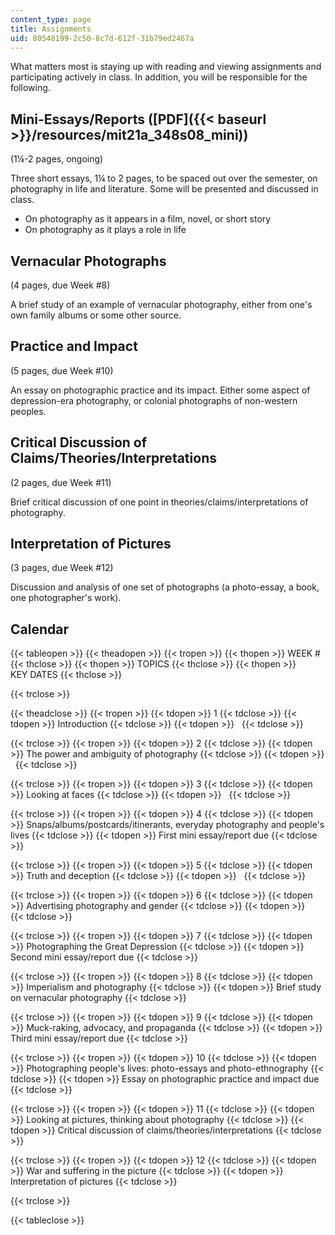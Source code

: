 ```yaml
---
content_type: page
title: Assignments
uid: 80548199-2c50-8c7d-612f-31b79ed2467a
---
```


What matters most is staying up with reading and viewing assignments and participating actively in class. In addition, you will be responsible for the following.

Mini-Essays/Reports ([PDF]({{< baseurl >}}/resources/mit21a_348s08_mini))
-------------------------------------------------------------------------

(1¼-2 pages, ongoing)

Three short essays, 1¼ to 2 pages, to be spaced out over the semester, on photography in life and literature. Some will be presented and discussed in class.

*   On photography as it appears in a film, novel, or short story
*   On photography as it plays a role in life

Vernacular Photographs
----------------------

(4 pages, due Week #8)

A brief study of an example of vernacular photography, either from one's own family albums or some other source.

Practice and Impact
-------------------

(5 pages, due Week #10)

An essay on photographic practice and its impact. Either some aspect of depression-era photography, or colonial photographs of non-western peoples.

Critical Discussion of Claims/Theories/Interpretations
------------------------------------------------------

(2 pages, due Week #11)

Brief critical discussion of one point in theories/claims/interpretations of photography.

Interpretation of Pictures
--------------------------

(3 pages, due Week #12)

Discussion and analysis of one set of photographs (a photo-essay, a book, one photographer's work).

Calendar
--------

{{< tableopen >}}
{{< theadopen >}}
{{< tropen >}}
{{< thopen >}}
WEEK #
{{< thclose >}}
{{< thopen >}}
TOPICS
{{< thclose >}}
{{< thopen >}}
KEY DATES
{{< thclose >}}

{{< trclose >}}

{{< theadclose >}}
{{< tropen >}}
{{< tdopen >}}
1
{{< tdclose >}}
{{< tdopen >}}
Introduction
{{< tdclose >}}
{{< tdopen >}}
 
{{< tdclose >}}

{{< trclose >}}
{{< tropen >}}
{{< tdopen >}}
2
{{< tdclose >}}
{{< tdopen >}}
The power and ambiguity of photography
{{< tdclose >}}
{{< tdopen >}}
 
{{< tdclose >}}

{{< trclose >}}
{{< tropen >}}
{{< tdopen >}}
3
{{< tdclose >}}
{{< tdopen >}}
Looking at faces
{{< tdclose >}}
{{< tdopen >}}
 
{{< tdclose >}}

{{< trclose >}}
{{< tropen >}}
{{< tdopen >}}
4
{{< tdclose >}}
{{< tdopen >}}
Snaps/albums/postcards/itinerants, everyday photography and people's lives
{{< tdclose >}}
{{< tdopen >}}
First mini essay/report due
{{< tdclose >}}

{{< trclose >}}
{{< tropen >}}
{{< tdopen >}}
5
{{< tdclose >}}
{{< tdopen >}}
Truth and deception
{{< tdclose >}}
{{< tdopen >}}
 
{{< tdclose >}}

{{< trclose >}}
{{< tropen >}}
{{< tdopen >}}
6
{{< tdclose >}}
{{< tdopen >}}
Advertising photography and gender
{{< tdclose >}}
{{< tdopen >}}
 
{{< tdclose >}}

{{< trclose >}}
{{< tropen >}}
{{< tdopen >}}
7
{{< tdclose >}}
{{< tdopen >}}
Photographing the Great Depression
{{< tdclose >}}
{{< tdopen >}}
Second mini essay/report due
{{< tdclose >}}

{{< trclose >}}
{{< tropen >}}
{{< tdopen >}}
8
{{< tdclose >}}
{{< tdopen >}}
Imperialism and photography
{{< tdclose >}}
{{< tdopen >}}
Brief study on vernacular photography
{{< tdclose >}}

{{< trclose >}}
{{< tropen >}}
{{< tdopen >}}
9
{{< tdclose >}}
{{< tdopen >}}
Muck-raking, advocacy, and propaganda
{{< tdclose >}}
{{< tdopen >}}
Third mini essay/report due
{{< tdclose >}}

{{< trclose >}}
{{< tropen >}}
{{< tdopen >}}
10
{{< tdclose >}}
{{< tdopen >}}
Photographing people's lives: photo-essays and photo-ethnography
{{< tdclose >}}
{{< tdopen >}}
Essay on photographic practice and impact due
{{< tdclose >}}

{{< trclose >}}
{{< tropen >}}
{{< tdopen >}}
11
{{< tdclose >}}
{{< tdopen >}}
Looking at pictures, thinking about photography
{{< tdclose >}}
{{< tdopen >}}
Critical discussion of claims/theories/interpretations
{{< tdclose >}}

{{< trclose >}}
{{< tropen >}}
{{< tdopen >}}
12
{{< tdclose >}}
{{< tdopen >}}
War and suffering in the picture
{{< tdclose >}}
{{< tdopen >}}
Interpretation of pictures
{{< tdclose >}}

{{< trclose >}}

{{< tableclose >}}
